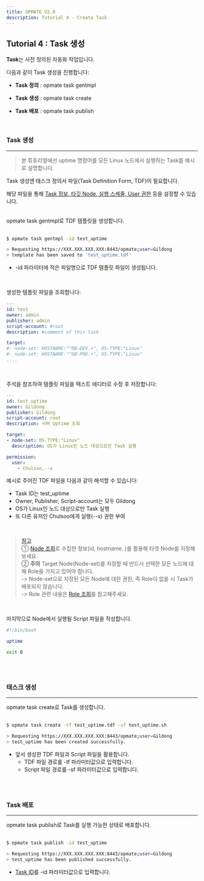 ```yaml
---
title: OPMATE V2.0
description: Tutorial 4 - Create Task
---
```


## Tutorial 4 : Task 생성

**Task**는 사전 정의된 자동화 작업입니다.

다음과 같이 Task 생성을 진행합니다:

- **Task 정의** : <inline>opmate task gentmpl</inline>

- **Task 생성** : <inline>opmate task create</inline>

- **Task 배포** : <inline>opmate task publish</inline>

<br>

### Task 생성
- - -

> 본 튜토리얼에선 <inline>uptime</inline> 명령어를 모든 <inline>Linux</inline> 노드에서 실행하는 Task를 예시로 설명합니다.

Task 생성엔 태스크 정의서 파일(Task Definition Form, TDF)이 필요합니다.

해당 파일을 통해 <u>Task 정보, 타깃 Node, 실행 스케줄, User 권한</u> 등을 설정할 수 있습니다.

<br>

<div><inline>opmate task gentmpl</inline>로 TDF 템플릿을 생성합니다.</div>

<br>

```bash
$ opmate task gentmpl -id test_uptime

> Requesting https://XXX.XXX.XXX.XXX:8443/opmate;user=Gildong
> template has been saved to 'test_uptime.tdf'
```

- <div><inline>-id</inline> 파라미터에 적은 파일명으로 TDF 템플릿 파일이 생성됩니다.

<br>

생성한 템플릿 파일을 조회합니다:

```yaml
---
id: test
owner: admin
publisher: admin
script-account: #root
description: #comment of this task

target:
#- node-set: HOSTNAME:"^DB-DEV.+", OS-TYPE:"Linux"
#- node-set: HOSTNAME:"^DB-PRD.+", OS-TYPE:"Linux"
....

```

<br>

주석을 참조하여 템플릿 파일을 텍스트 에디터로 수정 후 저장합니다:

```yaml
---
id: test_uptime
owner: Gildong
publisher: Gildong
script-account: root
description: 서버 Uptime 조회

target:
- node-set: OS-TYPE:"Linux"
  description: OS가 Linux인 노드 대상으로만 Task 실행

permission:
  user:
    - Chulsoo,--x

```

예시로 주어진 TDF 파일을 다음과 같이 해석할 수 있습니다:  
- Task ID는 <inline>test_uptime</inline>
- Owner, Publisher, Script-account는 모두 <inline>Gildong</inline>
- OS가 <inline>Linux</inline>인 노드 대상으로만 Task 실행
- 또 다른 유저인 <inline>Chulsoo</inline>에게 실행(--x) 권한 부여

<br>

> <u><b>참고</b></u>  
> ① [Node 조회](Tutorial2.md)로 수집한 정보(id, hostname..)를 활용해 타겟 Node를 지정해보세요.  
> ② **주의**  Target Node(Node-set)를 지정할 때 반드시 선택한 모든 노드에 대해 Role을 가지고 있어야 합니다.    
>   -> Node-set으로 지정된 모든 Node에 대한 권한, 즉 Role이 없을 시 Task가 배포되지 않습니다.  
>   -> Role 관련 내용은 [Role 조회](Tutorial2.md)를 참고해주세요.

<br>


마지막으로 Node에서 실행될 Script 파일을 작성합니다.

```bash
#!/bin/bash

uptime

exit 0
```

<br><br>

### 태스크 생성
- - -

<div><inline>opmate task create</inline>로 Task를 생성합니다.</div>

<br>

```bash
$ opmate task create -tf test_uptime.tdf -sf test_uptime.sh

> Requesting https://XXX.XXX.XXX.XXX:8443/opmate;user=Gildong
> test_uptime has been created successfully.
```

- 앞서 생성한 TDF 파일과 Script 파일을 활용합니다.
  - <div>TDF 파일 경로를 <inline>-tf</inline> 파라미터값으로 입력합니다.</div>

  - <div>Script 파일 경로를 <inline>-sf</inline> 파라미터값으로 입력합니다.</div>

<br><br>


### Task 배포
- - -

<div><inline>opmate task publish</inline>로 Task를 실행 가능한 상태로 배포합니다.</div>

<br>

```bash
$ opmate task publish -id test_uptime

> Requesting https://XXX.XXX.XXX.XXX:8443/opmate;user=Gildong
> test_uptime has been published successfully.
```

- <body><u>Task ID</u>를 <inline>-id</inline> 파라미터값으로 입력합니다.</body>
